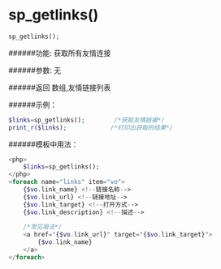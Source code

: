 # sp_getlinks()
```php
sp_getlinks();
```
######功能:
获取所有友情连接

######参数:
无

######返回
数组,友情链接列表

######示例：
```php
$links=sp_getlinks();        /*获取友情链接*/
print_r($links);            /*打印出获取的结果*/
```
######模板中用法：

```php
<php>
    $links=sp_getlinks();
</php>
<foreach name="links" item="vo">
    {$vo.link_name} <!--链接名称-->
    {$vo.link_url} <!--链接地址-->
    {$vo.link_target} <!--打开方式-->
    {$vo.link_description} <!--描述-->
    
    /*常见用法*/
    <a href="{$vo.link_url}" target="{$vo.link_target}">
        {$vo.link_name}
    </a>
</foreach>
```
